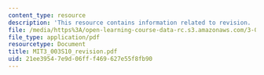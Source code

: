 ```yaml
---
content_type: resource
description: 'This resource contains information related to revision. '
file: /media/https%3A/open-learning-course-data-rc.s3.amazonaws.com/3-003-principles-of-engineering-practice-spring-2010/21ee39547e9d06fff469627e55f8fb90_MIT3_003S10_revision.pdf
file_type: application/pdf
resourcetype: Document
title: MIT3_003S10_revision.pdf
uid: 21ee3954-7e9d-06ff-f469-627e55f8fb90
---
```


